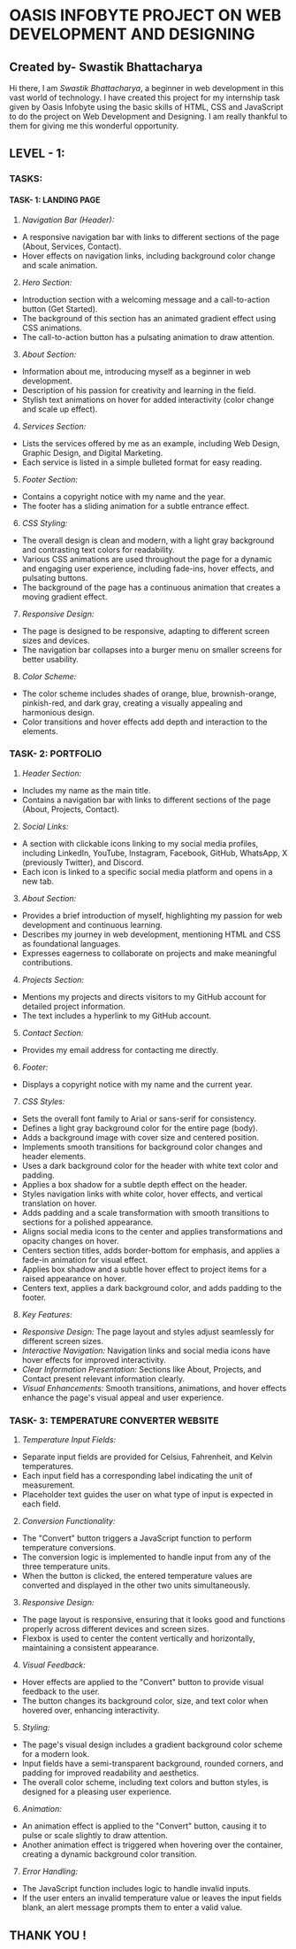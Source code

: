 # OASIS INFOBYTE PROJECT ON WEB DEVELOPMENT AND DESIGNING
## Created by- **Swastik Bhattacharya**
Hi there, I am *Swastik Bhattacharya*, a beginner in web development in this vast world of technology.
I have created this project for my internship task given by Oasis Infobyte using the basic skills of HTML, CSS and JavaScript to do the project on Web Development and Designing. I am really thankful to them for giving me this wonderful opportunity.
## LEVEL - 1:
### TASKS:
#### TASK- 1: LANDING PAGE
1. *Navigation Bar (Header):*
* A responsive navigation bar with links to different sections of the page (About, Services, Contact).
* Hover effects on navigation links, including background color change and scale animation.
2. *Hero Section:*
* Introduction section with a welcoming message and a call-to-action button (Get Started).
* The background of this section has an animated gradient effect using CSS animations.
* The call-to-action button has a pulsating animation to draw attention.
3. *About Section:*
* Information about me, introducing myself as a beginner in web development.
* Description of his passion for creativity and learning in the field.
* Stylish text animations on hover for added interactivity (color change and scale up effect).
4. *Services Section:*
* Lists the services offered by me as an example, including Web Design, Graphic Design, and Digital Marketing.
* Each service is listed in a simple bulleted format for easy reading.
5. *Footer Section:*
* Contains a copyright notice with my name and the year.
* The footer has a sliding animation for a subtle entrance effect.
6. *CSS Styling:*
* The overall design is clean and modern, with a light gray background and contrasting text colors for readability.
* Various CSS animations are used throughout the page for a dynamic and engaging user experience, including fade-ins, hover effects, and pulsating buttons.
* The background of the page has a continuous animation that creates a moving gradient effect.
7. *Responsive Design:*
* The page is designed to be responsive, adapting to different screen sizes and devices.
* The navigation bar collapses into a burger menu on smaller screens for better usability.
8. *Color Scheme:*
* The color scheme includes shades of orange, blue, brownish-orange, pinkish-red, and dark gray, creating a visually appealing and harmonious design.
* Color transitions and hover effects add depth and interaction to the elements.
### TASK- 2: PORTFOLIO
1. *Header Section:*
* Includes my name as the main title.
* Contains a navigation bar with links to different sections of the page (About, Projects, Contact).
2. *Social Links:*
* A section with clickable icons linking to my social media profiles, including LinkedIn, YouTube, Instagram, Facebook, GitHub, WhatsApp, X (previously Twitter), and Discord.
* Each icon is linked to a specific social media platform and opens in a new tab.
3. *About Section:* 
* Provides a brief introduction of myself, highlighting my passion for web development and continuous learning.
* Describes my journey in web development, mentioning HTML and CSS as foundational languages.
* Expresses eagerness to collaborate on projects and make meaningful contributions.
4. *Projects Section:*
* Mentions my projects and directs visitors to my GitHub account for detailed project information.
* The text includes a hyperlink to my GitHub account.
5. *Contact Section:*
* Provides my email address for contacting me directly.
6. *Footer:*
* Displays a copyright notice with my name and the current year.
7. *CSS Styles:*
* Sets the overall font family to Arial or sans-serif for consistency.
* Defines a light gray background color for the entire page (body).
* Adds a background image with cover size and centered position.
* Implements smooth transitions for background color changes and header elements.
* Uses a dark background color for the header with white text color and padding.
* Applies a box shadow for a subtle depth effect on the header.
* Styles navigation links with white color, hover effects, and vertical translation on hover.
* Adds padding and a scale transformation with smooth transitions to sections for a polished appearance.
* Aligns social media icons to the center and applies transformations and opacity changes on hover.
* Centers section titles, adds border-bottom for emphasis, and applies a fade-in animation for visual effect.
* Applies box shadow and a subtle hover effect to project items for a raised appearance on hover.
* Centers text, applies a dark background color, and adds padding to the footer.
8. *Key Features:*
* *Responsive Design:* The page layout and styles adjust seamlessly for different screen sizes.
* *Interactive Navigation:* Navigation links and social media icons have hover effects for improved interactivity.
* *Clear Information Presentation:* Sections like About, Projects, and Contact present relevant information clearly.
* *Visual Enhancements:* Smooth transitions, animations, and hover effects enhance the page's visual appeal and user experience.
### TASK- 3: TEMPERATURE CONVERTER WEBSITE
1. *Temperature Input Fields:*
* Separate input fields are provided for Celsius, Fahrenheit, and Kelvin temperatures.
* Each input field has a corresponding label indicating the unit of measurement.
* Placeholder text guides the user on what type of input is expected in each field.
2. *Conversion Functionality:*
* The "Convert" button triggers a JavaScript function to perform temperature conversions.
* The conversion logic is implemented to handle input from any of the three temperature units.
* When the button is clicked, the entered temperature values are converted and displayed in the other two units simultaneously.
3. *Responsive Design:*
* The page layout is responsive, ensuring that it looks good and functions properly across different devices and screen sizes.
* Flexbox is used to center the content vertically and horizontally, maintaining a consistent appearance.
4. *Visual Feedback:*
* Hover effects are applied to the "Convert" button to provide visual feedback to the user.
* The button changes its background color, size, and text color when hovered over, enhancing interactivity.
5. *Styling:*
* The page's visual design includes a gradient background color scheme for a modern look.
* Input fields have a semi-transparent background, rounded corners, and padding for improved readability and aesthetics.
* The overall color scheme, including text colors and button styles, is designed for a pleasing user experience.
6. *Animation:*
* An animation effect is applied to the "Convert" button, causing it to pulse or scale slightly to draw attention.
* Another animation effect is triggered when hovering over the container, creating a dynamic background color transition.
7. *Error Handling:*
* The JavaScript function includes logic to handle invalid inputs.
* If the user enters an invalid temperature value or leaves the input fields blank, an alert message prompts them to enter a valid value.
## THANK YOU !
